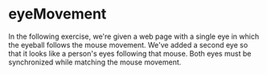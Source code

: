 # eyeMovement
In the following exercise, we're given a web page with a single eye in which the eyeball follows the mouse movement. We've added a second eye so that it looks like a person's eyes following that mouse. Both eyes must be synchronized while matching the mouse movement.
